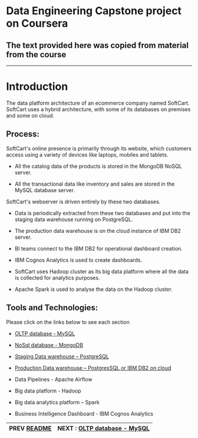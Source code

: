 # Data Engineering Capstone project on Coursera
The text provided here was copied from material from the course
---
---

# Introduction

The data platform architecture of an ecommerce company named SoftCart.
SoftCart uses a hybrid architecture, with some of its databases on premises and some on cloud.

## Process:

SoftCart's online presence is primarily through its website, which customers access using a variety of devices like laptops, mobiles and tablets.

-   All the catalog data of the products is stored in the MongoDB NoSQL server.

-   All the transactional data like inventory and sales are stored in the MySQL database server.

SoftCart's webserver is driven entirely by these two databases.

-   Data is periodically extracted from these two databases and put into the staging data warehouse running on PostgreSQL.

-   The production data warehouse is on the cloud instance of IBM DB2 server.

-   BI teams connect to the IBM DB2 for operational dashboard creation.

-   IBM Cognos Analytics is used to create dashboards.

-   SoftCart uses Hadoop cluster as its big data platform where all the data is collected for analytics purposes.

-   Apache Spark is used to analyse the data on the Hadoop cluster.

## Tools and Technologies:
Please click on the links below to see each section

-   [OLTP database - MySQL](OLTP.md)

-   [NoSql database - MongoDB](NoSQL.md)

-   [Staging Data warehouse – PostgreSQL](datawarehouse.md)

-   [Production Data warehouse – PostgresSQL or IBM DB2 on cloud](Production.md)

-   Data Pipelines - Apache Airflow

-   Big data platform - Hadoop

-   Big data analytics platform – Spark

-   Business Intelligence Dashboard - IBM Cognos Analytics

|  PREV  [README](README.md)  | NEXT : [OLTP database - MySQL](OLTP.md)
|---|---|